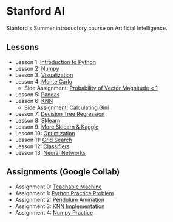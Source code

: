 # Stanford AI
Stanford's Summer introductory course on Artificial Intelligence.

## Lessons
- Lesson 1: [Introduction to Python](/lesson%201_%20introduction%20to%20python.ipynb)
- Lesson 2: [Numpy](/lesson%202_%20numpy.ipynb)
- Lesson 3: [Visualization](/lesson%203_%20visualization.ipynb)
- Lesson 4: [Monte Carlo](/lesson%204_%20Monte%20Carlo.ipynb)
    - Side Assignment: [Probability of Vector Magnitude < 1](/assignments/lesson%204_%20Monte%20Carlo%20Assignment.ipynb)
- Lesson 5: [Pandas](/lesson%205_%20pandas.ipynb)
- Lesson 6: [KNN](/lesson%206_%20knn.ipynb)
    - Side Assignment: [Calculating Gini](/assignments/lesson%206_%20Gini.ipynb)
- Lesson 7: [Decision Tree Regression](/lesson%207_%20decision_tree%20(incomplete).ipynb)
- Lesson 8: [Sklearn](/lesson%208_%20sklearn_intro_par1.ipynb)
- Lesson 9: [More Sklearn & Kaggle](/lesson%209_%20kaggle.ipynb)
- Lesson 10: [Optimization](https://colab.research.google.com/drive/1_Ld11CBo9MRcV1TA6ZutorV35-GixWqE?usp=sharing)
- Lesson 11: [Grid Search](/lesson%2011_%20sklearn_intro_part2%20(incomplete).ipynb)
- Lesson 12: [Classifiers](/lesson%2012_%20classification_metric%20(incomplete).ipynb)
- Lesson 13: [Neural Networks](https://colab.research.google.com/drive/1Vk2bM32X_oDikeglOXQLbTBZ7AhjGG_S?usp=sharing)

## Assignments (Google Collab)
- Assignment 0: [Teachable Machine](https://www.youtube.com/shorts/9IkXX57pqPE)
- Assignment 1: [Python Practice Problem](https://colab.research.google.com/drive/1VQHxZOrspdbs-2iBc3UThUmWbllTU7_L)
- Assignment 2: [Pendulum Animation](https://colab.research.google.com/drive/15U0xmAT5BOvs7wiBZ8U9IIvTtByDwHXP)
- Assignment 3: [KNN Implementation](/assignments/lesson%209_%20knn.py)
- Assignment 4: [Numpy Practice](/assignments/hw_4_more_numpy.ipynb)